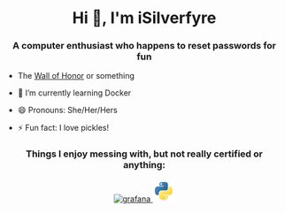 <h1 align="center">Hi 👋, I'm iSilverfyre</h1>
<h3 align="center">A computer enthusiast who happens to reset passwords for fun</h3>

- The [Wall of Honor](https://www.credly.com/users/analicia-abernathy/badges) or something

- 🌱 I’m currently learning Docker

- 😄 Pronouns: She/Her/Hers

- ⚡ Fun fact: I love pickles!

<h3 align="center">Things I enjoy messing with, but not really certified or anything:</h3>
<p align="center"> <a href="https://grafana.com" target="_blank" rel="noreferrer"> <img src="https://www.vectorlogo.zone/logos/grafana/grafana-icon.svg" alt="grafana" width="40" height="40"/> </a> <a href="https://www.python.org" target="_blank" rel="noreferrer"> <img src="https://raw.githubusercontent.com/devicons/devicon/master/icons/python/python-original.svg" alt="python" width="40" height="40"/> </a> </p>
